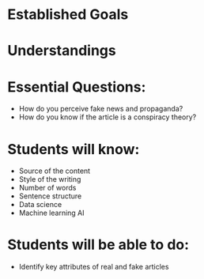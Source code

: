 # Established Goals

# Understandings

# Essential Questions:
* How do you perceive fake news and propaganda?
* How do you know if the article is a conspiracy theory?

# Students will know:
* Source of the content
* Style of the writing
* Number of words
* Sentence structure
* Data science
* Machine learning AI

# Students will be able to do:
* Identify key attributes of real and fake articles

